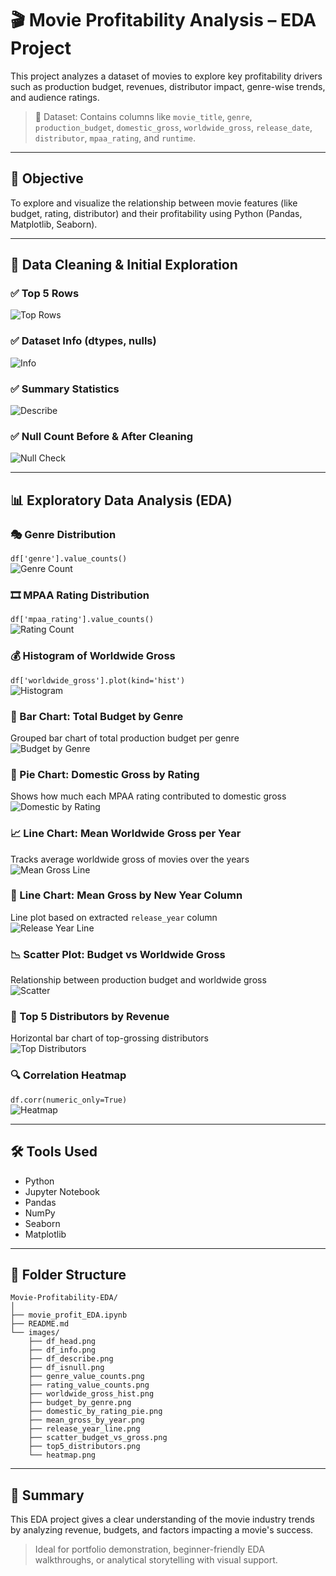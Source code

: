 # 🎬 Movie Profitability Analysis – EDA Project

This project analyzes a dataset of movies to explore key profitability drivers such as production budget, revenues, distributor impact, genre-wise trends, and audience ratings.

> 📁 Dataset: Contains columns like `movie_title`, `genre`, `production_budget`, `domestic_gross`, `worldwide_gross`, `release_date`, `distributor`, `mpaa_rating`, and `runtime`.

---

## 🚀 Objective

To explore and visualize the relationship between movie features (like budget, rating, distributor) and their profitability using Python (Pandas, Matplotlib, Seaborn).

---

## 🧼 Data Cleaning & Initial Exploration

### ✅ Top 5 Rows  
![Top Rows](images/df_head.png)

### ✅ Dataset Info (dtypes, nulls)  
![Info](images/df_info.png)

### ✅ Summary Statistics  
![Describe](images/df_describe.png)

### ✅ Null Count Before & After Cleaning  
![Null Check](images/df_isnull.png)

---

## 📊 Exploratory Data Analysis (EDA)

### 🎭 Genre Distribution  
`df['genre'].value_counts()`  
![Genre Count](https://github.com/Dheeru0133/Eda/blob/main/images/genre_counts.png?raw=true)

### 🎞️ MPAA Rating Distribution  
`df['mpaa_rating'].value_counts()`  
![Rating Count](https://github.com/Dheeru0133/Eda/blob/main/images/mpaa_counts.png?raw=true)

### 💰 Histogram of Worldwide Gross  
`df['worldwide_gross'].plot(kind='hist')`  
![Histogram](https://github.com/Dheeru0133/Eda/blob/main/images/worldwide_gross_hist.png?raw=true)

### 🎨 Bar Chart: Total Budget by Genre  
Grouped bar chart of total production budget per genre  
![Budget by Genre](https://github.com/Dheeru0133/Eda/blob/main/images/budget_by_genre.png?raw=true)

### 🍿 Pie Chart: Domestic Gross by Rating  
Shows how much each MPAA rating contributed to domestic gross  
![Domestic by Rating](images/domestic_by_rating_pie.png)

### 📈 Line Chart: Mean Worldwide Gross per Year  
Tracks average worldwide gross of movies over the years  
![Mean Gross Line](images/mean_gross_by_year.png)

### 🔁 Line Chart: Mean Gross by New Year Column  
Line plot based on extracted `release_year` column  
![Release Year Line](images/release_year_line.png)

### 📉 Scatter Plot: Budget vs Worldwide Gross  
Relationship between production budget and worldwide gross  
![Scatter](images/scatter_budget_vs_gross.png)

### 🏢 Top 5 Distributors by Revenue  
Horizontal bar chart of top-grossing distributors  
![Top Distributors](images/top5_distributors.png)

### 🔍 Correlation Heatmap  
`df.corr(numeric_only=True)`  
![Heatmap](images/heatmap.png)

---

## 🛠️ Tools Used

- Python  
- Jupyter Notebook  
- Pandas  
- NumPy  
- Seaborn  
- Matplotlib  

---

## 📂 Folder Structure

```
Movie-Profitability-EDA/
│
├── movie_profit_EDA.ipynb
├── README.md
└── images/
    ├── df_head.png
    ├── df_info.png
    ├── df_describe.png
    ├── df_isnull.png
    ├── genre_value_counts.png
    ├── rating_value_counts.png
    ├── worldwide_gross_hist.png
    ├── budget_by_genre.png
    ├── domestic_by_rating_pie.png
    ├── mean_gross_by_year.png
    ├── release_year_line.png
    ├── scatter_budget_vs_gross.png
    ├── top5_distributors.png
    └── heatmap.png
```

---

## 📌 Summary

This EDA project gives a clear understanding of the movie industry trends by analyzing revenue, budgets, and factors impacting a movie's success.

> Ideal for portfolio demonstration, beginner-friendly EDA walkthroughs, or analytical storytelling with visual support.

